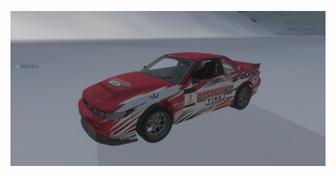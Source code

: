![Screenshot](https://github.com/jackrabbit72380/Ho4kmmm/blob/master/common/H3EK/tags/rxk1ng/objects/vehicles/240sx/preview.jpg)
